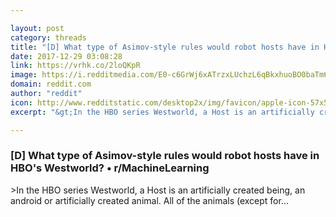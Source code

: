 ```yaml
---

layout: post
category: threads
title: "[D] What type of Asimov-style rules would robot hosts have in HBO's Westworld?"
date: 2017-12-29 03:08:28
link: https://vrhk.co/2loQKpR
image: https://i.redditmedia.com/E0-c6GrWj6xATrzxLUchzL6qBkxhuoBO0baTm6HNnWg.jpg?w=320&s=dddad541e0dad842236d68d20ee97394
domain: reddit.com
author: "reddit"
icon: http://www.redditstatic.com/desktop2x/img/favicon/apple-icon-57x57.png
excerpt: "&gt;In the HBO series Westworld, a Host is an artificially created being, an android or artificially created animal. All of the animals (except for..."

---
```


### [D] What type of Asimov-style rules would robot hosts have in HBO's Westworld? • r/MachineLearning

&gt;In the HBO series Westworld, a Host is an artificially created being, an android or artificially created animal. All of the animals (except for...